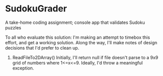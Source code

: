# SudokuGrader
A take-home coding assignment; console app that validates Sudoku puzzles

To all who evaluate this solution:
I'm making an attempt to timebox this effort, and get a working solution.
Along the way, I'll make notes of design decisions that I'd prefer to clean up.

1. ReadFileTo2DArray()
Initially, I'll return null if file doesn't parse to a 9x9 grid of numbers where 1<=x<=9.
Ideally, I'd throw a meaningful exception.

